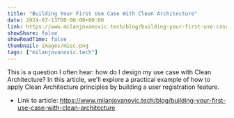 ```yaml
---
title: "Building Your First Use Case With Clean Architecture"
date: 2024-07-13T00:00:00+00:00
link: https://www.milanjovanovic.tech/blog/building-your-first-use-case-with-clean-architecture
showShare: false
showReadTime: false
thumbnail: images/misc.png
tags: ["milanjovanovic.tech"]
---
```

This is a question I often hear: how do I design my use case with Clean Architecture? In this article, we'll explore a practical example of how to apply Clean Architecture principles by building a user registration feature.

- Link to article: https://www.milanjovanovic.tech/blog/building-your-first-use-case-with-clean-architecture